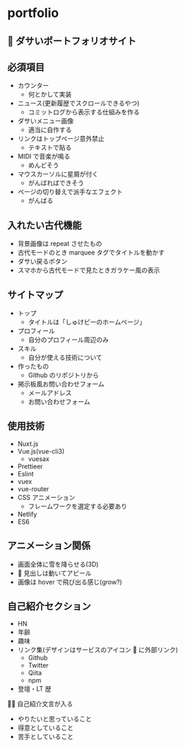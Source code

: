 # portfolio

##  ダサいポートフォリオサイト

## 必須項目

- カウンター
  - 何とかして実装
- ニュース(更新履歴でスクロールできるやつ)
  - コミットログから表示する仕組みを作る
- ダサいメニュー画像
  - 適当に自作する
- リンクはトップページ意外禁止
  - テキストで貼る
- MIDI で音楽が鳴る
  - めんどそう
- マウスカーソルに星屑が付く
  - がんばればできそう
- ページの切り替えで派手なエフェクト
  - がんばる

## 入れたい古代機能

- 背景画像は repeat させたもの
- 古代モードのとき marquee タグでタイトルを動かす
- ダサい戻るボタン
- スマホから古代モードで見たときガラケー風の表示

## サイトマップ

- トップ
  - タイトルは「しゅけピーのホームページ」
- プロフィール
  - 自分のプロフィール周辺のみ
- スキル
  - 自分が使える技術について
- 作ったもの
  - Github のリポジトリから
- 掲示板風お問い合わせフォーム
  - メールアドレス
  - お問い合わせフォーム

## 使用技術

- Nuxt.js
- Vue.js(vue-cli3)
  - vuesax
- Prettieer
- Eslint
- vuex
- vue-router
- CSS アニメーション
  - フレームワークを選定する必要あり
- Netlify
- ES6

## アニメーション関係

- 画面全体に雪を降らせる(3D)
-  見出しは動いてアピール
- 画像は hover で飛び出る感じ(grow?)

## 自己紹介セクション

- HN
- 年齢
- 趣味
- リンク集(デザインはサービスのアイコン  に外部リンク)
  - Github
  - Twitter
  - Qiita
  - npm
- 登壇・LT 歴

 自己紹介文言が入る

- やりたいと思っていること
- 得意としていること
- 苦手としていること
